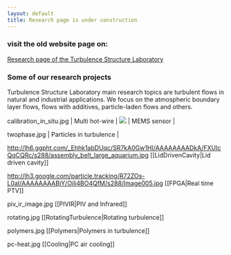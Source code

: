 ```yaml
---
layout: default
title: Research page is under construction
---
```


### visit the old website page on:

[Research page of the Turbulence Structure Laboratory](http://www.eng.tau.ac.il/~alexlib/efdl/pmwiki.php?n=Research.Research)




### Some of our research projects

Turbulence Structure Laboratory main research topics are turbulent flows in natural and industrial applications. We focus on the atmospheric boundary layer flows, flows with additives, particle-laden flows and others. 


calibration_in_situ.jpg | Multi hot-wire   |
![](https://lh5.googleusercontent.com/-mWCPTnbqlrk/TfKL2F7-THI/AAAAAAAALWU/gcfHpSUpDYA/s288/P1010129.JPG)   | MEMS sensor |


twophase.jpg  | Particles in turbulence |

http://lh6.ggpht.com/_Ehhk1abDUqc/SR7kA0Gw1HI/AAAAAAAADkA/FXUIcQqCQRc/s288/assembly_belt_large_aquarium.jpg [[LidDrivenCavity|Lid driven cavity]]
 

http://lh3.google.com/particle.tracking/R72ZOs-L0aI/AAAAAAAABjY/Oili4BO4QfM/s288/Image005.jpg [[FPGA|Real time PTV]]


piv_ir_image.jpg [[PIVIR|PIV and Infrared]]


rotating.jpg  [[RotatingTurbulence|Rotating turbulence]]

polymers.jpg  [[Polymers|Polymers in turbulence]]

pc-heat.jpg [[Cooling|PC air cooling]]

